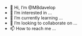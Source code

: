 - 👋 Hi, I’m @MBdavelop
- 👀 I’m interested in ...
- 🌱 I’m currently learning ...
- 💞️ I’m looking to collaborate on ...
- 📫 How to reach me ...

<!---
MBdavelop/MBdavelop is a ✨ special ✨ repository because its `README.md` (this file) appears on your GitHub profile.
You can click the Preview link to take a look at your changes.
--->
